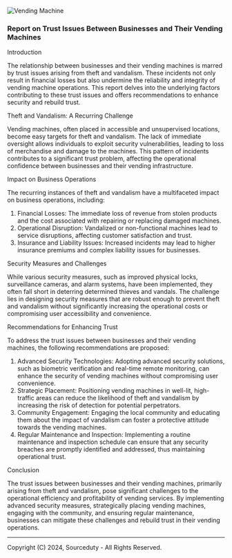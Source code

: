 ![Vending Machine](https://github.com/sourceduty/Vending_Trust/assets/123030236/f1dbf568-0b57-4981-99bc-200d47cbab1c)

### Report on Trust Issues Between Businesses and Their Vending Machines

Introduction

The relationship between businesses and their vending machines is marred by trust issues arising from theft and vandalism. These incidents not only result in financial losses but also undermine the reliability and integrity of vending machine operations. This report delves into the underlying factors contributing to these trust issues and offers recommendations to enhance security and rebuild trust.

Theft and Vandalism: A Recurring Challenge

Vending machines, often placed in accessible and unsupervised locations, become easy targets for theft and vandalism. The lack of immediate oversight allows individuals to exploit security vulnerabilities, leading to loss of merchandise and damage to the machines. This pattern of incidents contributes to a significant trust problem, affecting the operational confidence between businesses and their vending infrastructure.

Impact on Business Operations

The recurring instances of theft and vandalism have a multifaceted impact on business operations, including:

1. Financial Losses: The immediate loss of revenue from stolen products and the cost associated with repairing or replacing damaged machines.
2. Operational Disruption: Vandalized or non-functional machines lead to service disruptions, affecting customer satisfaction and trust.
3. Insurance and Liability Issues: Increased incidents may lead to higher insurance premiums and complex liability issues for businesses.

Security Measures and Challenges

While various security measures, such as improved physical locks, surveillance cameras, and alarm systems, have been implemented, they often fall short in deterring determined thieves and vandals. The challenge lies in designing security measures that are robust enough to prevent theft and vandalism without significantly increasing the operational costs or compromising user accessibility and convenience.

Recommendations for Enhancing Trust

To address the trust issues between businesses and their vending machines, the following recommendations are proposed:

1. Advanced Security Technologies: Adopting advanced security solutions, such as biometric verification and real-time remote monitoring, can enhance the security of vending machines without compromising user convenience.
2. Strategic Placement: Positioning vending machines in well-lit, high-traffic areas can reduce the likelihood of theft and vandalism by increasing the risk of detection for potential perpetrators.
3. Community Engagement: Engaging the local community and educating them about the impact of vandalism can foster a protective attitude towards the vending machines.
4. Regular Maintenance and Inspection: Implementing a routine maintenance and inspection schedule can ensure that any security breaches are promptly identified and addressed, thus maintaining operational trust.

Conclusion

The trust issues between businesses and their vending machines, primarily arising from theft and vandalism, pose significant challenges to the operational efficiency and profitability of vending services. By implementing advanced security measures, strategically placing vending machines, engaging with the community, and ensuring regular maintenance, businesses can mitigate these challenges and rebuild trust in their vending operations.

***

Copyright (C) 2024, Sourceduty - All Rights Reserved.
